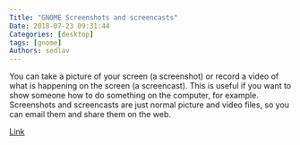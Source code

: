 ```yaml
---
Title: "GNOME Screenshots and screencasts"
Date: 2018-07-23 09:31:44
Categories: [desktop]
tags: [gnome]
Authors: sedlav
---
```


You can take a picture of your screen (a screenshot) or record a video of what is happening on the screen (a screencast). This is useful if you want to show someone how to do something on the computer, for example. Screenshots and screencasts are just normal picture and video files, so you can email them and share them on the web.

[Link](https://help.gnome.org/users/gnome-help/stable/screen-shot-record.html.en)
